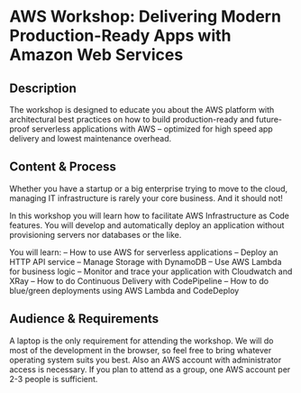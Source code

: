# AWS Workshop: Delivering Modern Production-Ready Apps with Amazon Web Services

## Description

The workshop is designed to educate you about the AWS platform with architectural best practices on how to build production-ready and future-proof serverless applications with AWS – optimized for high speed app delivery and lowest maintenance overhead.

## Content & Process

Whether you have a startup or a big enterprise trying to move to the cloud, managing IT infrastructure is rarely your core business. And it should not!

In this workshop you will learn how to facilitate AWS Infrastructure as Code features. You will develop and automatically deploy an application without provisioning servers nor databases or the like.

You will learn:
– How to use AWS for serverless applications
– Deploy an HTTP API service
– Manage Storage with DynamoDB
– Use AWS Lambda for business logic
– Monitor and trace your application with Cloudwatch and XRay
– How to do Continuous Delivery with CodePipeline
– How to do blue/green deployments using AWS Lambda and CodeDeploy

## Audience & Requirements

A laptop is the only requirement for attending the workshop. We will do most of the development in the browser, so feel free to bring whatever operating system suits you best.  Also an AWS account with administrator access is necessary. If you plan to attend as a group, one AWS account per 2-3 people is sufficient.